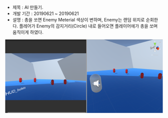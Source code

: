 + 제목 : AI 만들기.
+ 개발 기간 : 20190621 ~ 20190621
+ 설명 : 총을 쏘면 Enemy Meterial 색상이 변하며, Enemy는 랜덤 위치로 순회한다. 플레어가 Enemy의 감지거리(Circle) 내로 들어오면 플레이어에가 총을 쏘며 움직이게 하였다.

![실행화면](./1.PNG)
